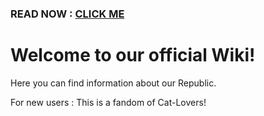### READ NOW : [CLICK ME](https://github.com/the-feline-republic/wiki/wiki)

# Welcome to our official Wiki!

Here you can find information about our Republic.

For new users : This is a fandom of Cat-Lovers!
